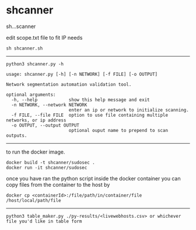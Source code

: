 # shcanner
sh...scanner

edit scope.txt file to fit IP needs
```
sh shcanner.sh
```

-----------------------------------------
```
python3 shcanner.py -h
```
```
usage: shcanner.py [-h] [-n NETWORK] [-f FILE] [-o OUTPUT]

Network segmentation automation validation tool.

optional arguments:
  -h, --help            show this help message and exit
  -n NETWORK, --network NETWORK
                        enter an ip or network to initialize scanning.
  -f FILE, --file FILE  option to use file containing multiple networks, or ip address
  -o OUTPUT, --output OUTPUT
                        optional ouput name to prepend to scan outputs.
```                    
-----------------------------------------------------------------------------------------------

to run the docker image.
```
docker build -t shcanner/sudosec .
docker run -it shcanner/sudosec
```
once you have ran the python script inside the docker container you can copy files from the container to the host by
```
docker cp <containerId>:/file/path/in/container/file /host/local/path/file
```
-------------------------------------------------------------------------------------------------
```
python3 table_maker.py ./py-results/<livewebhosts.csv> or whichever file you'd like in table form
```

